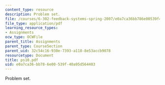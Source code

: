```yaml
---
content_type: resource
description: Problem set.
file: /courses/6-302-feedback-systems-spring-2007/e0a7ca36bb786e00539f40a95d564403_ps10.pdf
file_type: application/pdf
learning_resource_types:
- Assignments
ocw_type: OCWFile
parent_title: Assignments
parent_type: CourseSection
parent_uid: 32c54c16-930e-7393-a118-8e53accb9078
resourcetype: Document
title: ps10.pdf
uid: e0a7ca36-bb78-6e00-539f-40a95d564403
---
```

Problem set.

